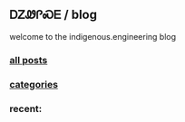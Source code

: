 ## ᎠᏃᏪᎵᏍᎬ / blog

welcome to the indigenous.engineering blog

### [all posts](https://indigenousengineering.github.io/blog/posts/all/latest.html)

### [categories](https://indigenousengineering.github.io/blog/posts/categories/list-all.html)

### recent:
